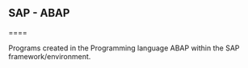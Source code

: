 <h2>SAP - ABAP</h2>

====

Programs created in the Programming language ABAP within the SAP framework/environment.
